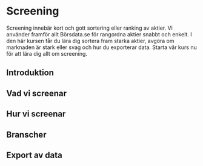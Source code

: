 # Screening

Screening innebär kort och gott sortering eller ranking av aktier. Vi använder framför allt Börsdata.se för rangordna aktier snabbt och enkelt. I den här kursen får du lära dig sortera fram starka aktier, avgöra om marknaden är stark eller svag och hur du exporterar data. Starta vår kurs nu för att lära dig allt om screening.

## Introduktion

## Vad vi screenar

## Hur vi screenar

## Branscher

## Export av data
